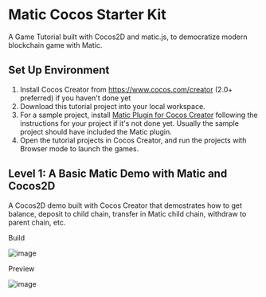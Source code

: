 # Matic Cocos Starter Kit

A Game Tutorial built with Cocos2D and matic.js, to democratize modern blockchain game with Matic.

## Set Up Environment

1. Install Cocos Creator from https://www.cocos.com/creator (2.0+ preferred) if you haven't done yet
1. Download this tutorial project into your local workspace.
1. For a sample project, install [Matic Plugin for Cocos Creator](https://github.com/think-in-universe/matic-cocos-creator) following the instructions for your project if it's not done yet. Usually the sample project should have included the Matic plugin.
1. Open the tutorial projects in Cocos Creator, and run the projects with Browser mode to launch the games.


## Level 1: A Basic Matic Demo with Matic and Cocos2D

A Cocos2D demo built with Cocos Creator that demostrates how to get balance, deposit to child chain, transfer in Matic child chain, withdraw to parent chain, etc.

Build

![image](https://user-images.githubusercontent.com/46699230/65375857-488ab600-dccc-11e9-9899-cabd19b51e4c.png)

Preview

![image](https://user-images.githubusercontent.com/46699230/65375825-2133e900-dccc-11e9-9ae6-18e2812a5243.png)

